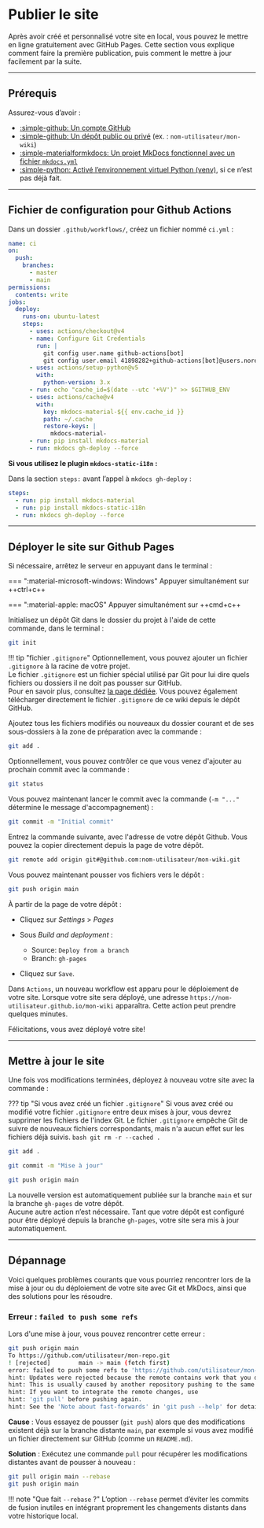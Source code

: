 # Publier le site

Après avoir créé et personnalisé votre site en local, vous pouvez le mettre en ligne gratuitement avec GitHub Pages. Cette section vous explique comment faire la première publication, puis comment le mettre à jour facilement par la suite.

---

## Prérequis

Assurez-vous d’avoir :

- [:simple-github: Un compte GitHub](http://github.com/)
- [:simple-github: Un dépôt public ou privé](http://github.com/) (ex. : `nom-utilisateur/mon-wiki`)
- [:simple-materialformkdocs: Un projet MkDocs fonctionnel avec un fichier `mkdocs.yml`](../installation/#initialiser-un-nouveau-site-mkdocs)
- [:simple-python: Activé l’environnement virtuel Python (venv)](../installation/#activer-lenvironnement-virtuel), si ce n’est pas déjà fait.

---

## Fichier de configuration pour Github Actions

Dans un dossier `.github/workflows/`, créez un fichier nommé `ci.yml` :

```yaml
name: ci 
on:
  push:
    branches:
      - master 
      - main
permissions:
  contents: write
jobs:
  deploy:
    runs-on: ubuntu-latest
    steps:
      - uses: actions/checkout@v4
      - name: Configure Git Credentials
        run: |
          git config user.name github-actions[bot]
          git config user.email 41898282+github-actions[bot]@users.noreply.github.com
      - uses: actions/setup-python@v5
        with:
          python-version: 3.x
      - run: echo "cache_id=$(date --utc '+%V')" >> $GITHUB_ENV 
      - uses: actions/cache@v4
        with:
          key: mkdocs-material-${{ env.cache_id }}
          path: ~/.cache 
          restore-keys: |
            mkdocs-material-
      - run: pip install mkdocs-material 
      - run: mkdocs gh-deploy --force
```

**Si vous utilisez le plugin `mkdocs-static-i18n` :**

Dans la section `steps:` avant l’appel à `mkdocs gh-deploy` :

```yaml title="ci.yml" hl_lines="3"
steps:
  - run: pip install mkdocs-material
  - run: pip install mkdocs-static-i18n
  - run: mkdocs gh-deploy --force
```

---

## Déployer le site sur Github Pages

Si nécessaire, arrêtez le serveur en appuyant dans le terminal :

=== ":material-microsoft-windows: Windows"
    Appuyer simultanément sur ++ctrl+c++

=== ":material-apple: macOS"
    Appuyer simultanément sur ++cmd+c++

Initialisez un dépôt Git dans le dossier du projet à l'aide de cette commande, dans le terminal :

```bash
git init
```

!!! tip "fichier `.gitignore`"
    Optionnellement, vous pouvez ajouter un fichier `.gitignore` à la racine de votre projet.  
    Le fichier `.gitignore` est un fichier spécial utilisé par Git pour lui dire quels fichiers ou dossiers il ne doit pas pousser sur GitHub.  
    Pour en savoir plus, consultez [la page dédiée](/resources/gitignore/).
    Vous pouvez également télécharger directement le fichier `.gitignore` de ce wiki depuis le dépôt GitHub.

Ajoutez tous les fichiers modifiés ou nouveaux du dossier courant et de ses sous-dossiers à la zone de préparation avec la commande :

```bash
git add .
```

Optionnellement, vous pouvez contrôler ce que vous venez d'ajouter au prochain commit avec la commande :

```bash
git status
```

Vous pouvez maintenant lancer le commit avec la commande (`-m "..."` détermine le message d'accompagnement) :

```bash
git commit -m "Initial commit"
```

Entrez la commande suivante, avec l'adresse de votre dépôt Github. Vous pouvez la copier directement depuis la page de votre dépôt.

```bash
git remote add origin git#@github.com:nom-utilisateur/mon-wiki.git
```

Vous pouvez maintenant pousser vos fichiers vers le dépôt :

```bash
git push origin main
```

À partir de la page de votre dépôt :  

- Cliquez sur *Settings* > *Pages*
- Sous *Build and deployment* :

    - Source: `Deploy from a branch`
    - Branch: `gh-pages`

- Cliquez sur `Save`.

Dans `Actions`, un nouveau workflow est apparu pour le déploiement de votre site. Lorsque votre site sera déployé, une adresse `https://nom-utilisateur.github.io/mon-wiki` apparaîtra. Cette action peut prendre quelques minutes.

Félicitations, vous avez déployé votre site!

---

## Mettre à jour le site

Une fois vos modifications terminées, déployez à nouveau votre site avec la commande :

??? tip "Si vous avez créé un fichier `.gitignore`"
    Si vous avez créé ou modifié votre fichier `.gitignore` entre deux mises à jour, vous devrez supprimer les fichiers de l'index Git. Le fichier `.gitignore` empêche Git de suivre de nouveaux fichiers correspondants, mais n'a aucun effet sur les fichiers déjà suivis.
    ```bash
    git rm -r --cached .
    ```

```bash
git add .
```

```bash
git commit -m "Mise à jour"
```

```bash
git push origin main
```

La nouvelle version est automatiquement publiée sur la branche `main` et sur la branche `gh-pages` de votre dépôt.  
Aucune autre action n’est nécessaire. Tant que votre dépôt est configuré pour être déployé depuis la branche `gh-pages`, votre site sera mis à jour automatiquement.

---

## Dépannage

Voici quelques problèmes courants que vous pourriez rencontrer lors de la mise à jour ou du déploiement de votre site avec Git et MkDocs, ainsi que des solutions pour les résoudre.

### Erreur : `failed to push some refs`

Lors d'une mise à jour, vous pouvez rencontrer cette erreur :

```bash
git push origin main
To https://github.com/utilisateur/mon-repo.git
! [rejected]        main -> main (fetch first)
error: failed to push some refs to 'https://github.com/utilisateur/mon-repo.git'
hint: Updates were rejected because the remote contains work that you do not have locally.
hint: This is usually caused by another repository pushing to the same ref.
hint: If you want to integrate the remote changes, use
hint: 'git pull' before pushing again.
hint: See the 'Note about fast-forwards' in 'git push --help' for details.
```

**Cause** : Vous essayez de pousser (`git push`) alors que des modifications existent déjà sur la branche distante `main`, par exemple si vous avez modifié un fichier directement sur GitHub (comme un `README.md`).

**Solution** : Exécutez une commande `pull` pour récupérer les modifications distantes avant de pousser à nouveau :

```bash
git pull origin main --rebase
git push origin main
```

!!! note "Que fait `--rebase` ?"
    L’option `--rebase` permet d’éviter les commits de fusion inutiles en intégrant proprement les changements distants dans votre historique local.